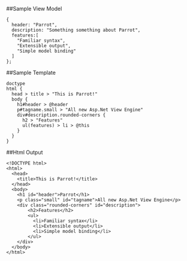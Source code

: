 ##Sample View Model

    {
      header: "Parrot",
      description: "Something something about Parrot",
      features:[
        "Familiar syntax",
        "Extensible output",
        "Simple model binding"
      ]
    };


##Sample Template

    doctype
    html {
      head > title > "This is Parrot!"
      body {
        h1#header > @header
        p#tagname.small > "All new Asp.Net View Engine"
        div#description.rounded-corners {
          h2 > "Features"
          ul(features) > li > @this
        }
      }
    }


##Html Output

    <!DOCTYPE html>
    <html>
      <head>
        <title>This is Parrot!</title>
      </head>
      <body>
        <h1 id="header">Parrot</h1>
        <p class="small" id="tagname">All new Asp.Net View Engine</p>
        <div class="rounded-corners" id="description">
            <h2>Features</h2>
            <ul>
              <li>Familiar syntax</li>
              <li>Extensible output</li>
              <li>Simple model binding</li>
            </ul>
        </div>
      </body>
    </html>

